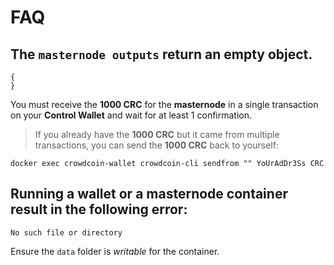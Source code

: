 # FAQ

## The `masternode outputs` return an empty object.
```
{
}
```

You must receive the **1000 CRC** for the **masternode** in a single transaction on your **Control Wallet** and wait for at least 1 confirmation.
> If you already have the **1000 CRC** but it came from multiple transactions, you can send the **1000 CRC** back to yourself:
```
docker exec crowdcoin-wallet crowdcoin-cli sendfrom "" YoUrAdDr3Ss CRC
```

## Running a **wallet** or a **masternode** container result in the following error:
```
No such file or directory
```

Ensure the `data` folder is *writable* for the container.
